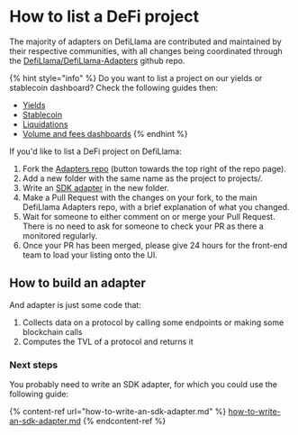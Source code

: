 # How to list a DeFi project

The majority of adapters on DefiLlama are contributed and maintained by their respective communities, with all changes being coordinated through the [DefiLlama/DefiLlama-Adapters](https://github.com/DefiLlama/DefiLlama-Adapters) github repo.

{% hint style="info" %}
Do you want to list a project on our yields or stablecoin dashboard? Check the following guides then:

* [Yields](https://github.com/DefiLlama/yield-server/blob/master/README.md)
* [Stablecoin](https://github.com/DefiLlama/peggedassets-server/blob/master/README.md)
* [Liquidations](https://github.com/DefiLlama/DefiLlama-Adapters/blob/main/liquidations/README.md)
* [Volume and fees dashboards](other-dashboards/)
{% endhint %}

If you'd like to list a DeFi project on DefiLlama:

1. Fork the [Adapters repo](https://github.com/DefiLlama/DefiLlama-Adapters) (button towards the top right of the repo page).
2. Add a new folder with the same name as the project to projects/.
3. Write an [SDK adapter](how-to-write-an-sdk-adapter.md) in the new folder.
4. Make a Pull Request with the changes on your fork, to the main DefiLlama Adapters repo, with a brief explanation of what you changed.
5. Wait for someone to either comment on or merge your Pull Request. There is no need to ask for someone to check your PR as there a monitored regularly.
6. Once your PR has been merged, please give 24 hours for the front-end team to load your listing onto the UI.

## How to build an adapter

And adapter is just some code that:

1. Collects data on a protocol by calling some endpoints or making some blockchain calls
2. Computes the TVL of a protocol and returns it

### Next steps

You probably need to write an SDK adapter, for which you could use the following guide:

{% content-ref url="how-to-write-an-sdk-adapter.md" %}
[how-to-write-an-sdk-adapter.md](how-to-write-an-sdk-adapter.md)
{% endcontent-ref %}
